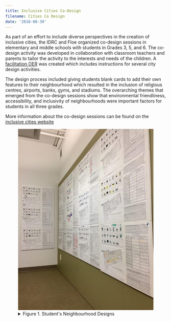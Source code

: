 ```yaml
---
title: Inclusive Cities Co-Design
filename: Cities Co Design
date: '2018-08-30'
---
```


As part of an effort to include diverse perspectives in the creation of inclusive
cities, the IDRC and Floe organized co-design sessions in elementary and
middle schools with students in Grades 3, 5, and 6. The co-design activity was developed
in collaboration with classroom teachers and parents to tailor the activity to
the interests and needs of the children. A [facilitation OER](https://docs.google.com/document/d/1FXPRpp6oafkjaGrcbp4RcVFf3mumyk7dQorMY9_zLhc/edit)
was created which includes instructions for several city design activities.

The design process included giving students blank cards to add their own features
to their neighbourhood which resulted in the inclusion of religious centres, airports,
banks, gyms, and stadiums. The overarching themes that emerged from the co-design
sessions show that environmental friendliness, accessibility, and inclusivity of
neighbourhoods were important factors for students in all three grades.

More information about the co-design sessions can be found on the
[inclusive cities website](https://cities.inclusivedesign.ca/ideas/students-results/)

<figure>
<img src="images/CitiesCoDesign.jpg" alt="Student's Neighbourhood Designs" aria-details="det1"></a>
<figcaption>
<details id="det1">
<summary>
Figure 1. Student's Neighbourhood Designs
</summary>
An image showing the design boards of created by students during the co-design sessions.
</details>
</figcaption>
</figure>
